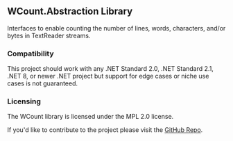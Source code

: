 ## WCount.Abstraction Library
Interfaces to enable counting the number of lines, words, characters, and/or bytes in TextReader streams.

### Compatibility
This project should work with any .NET Standard 2.0, .NET Standard 2.1, .NET 8, or newer .NET project but support for edge cases or niche use cases is not guaranteed.

### Licensing
The WCount library is licensed under the MPL 2.0 license.

If you'd like to contribute to the project please visit the [GitHub Repo](https://github.com/alastairlundy/WCount/).